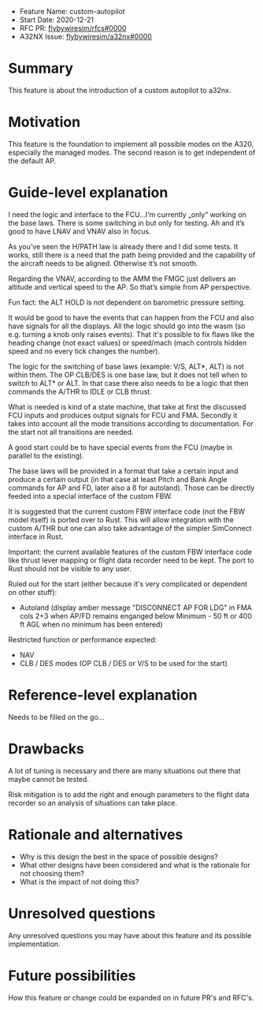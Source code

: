 - Feature Name: custom-autopilot
- Start Date: 2020-12-21
- RFC PR: [flybywiresim/rfcs#0000](https://github.com/flybywiresim/rfcs/pull/0000)
- A32NX Issue: [flybywiresim/a32nx#0000](https://github.com/flybywiresim/a32nx/issues/0000)

# Summary
[summary]: #summary

This feature is about the introduction of a custom autopilot to a32nx.

# Motivation
[motivation]: #motivation

This feature is the foundation to implement all possible modes on the A320, especially the managed modes. The second reason is to get independent of the default AP.

# Guide-level explanation
[guide-level-explanation]: #guide-level-explanation

I need the logic and interface to the FCU...I‘m currently „only“ working on the base laws. There is some switching in but only for testing.
Ah and it’s good to have LNAV and VNAV also in focus.

As you’ve seen the H/PATH law is already there and I did some tests. It works, still there is a need that the path being provided and the capability of the aircraft needs to be aligned. Otherwise it’s not smooth. 

Regarding the VNAV, according to the AMM the FMGC just delivers an altitude and vertical speed to the AP. So that’s simple from AP perspective.

Fun fact: the ALT HOLD is not dependent on barometric pressure setting.

It would be good to have the events that can happen from the FCU and also have signals for all the displays. All the logic should go into the wasm (so e.g. turning a knob only raises events). That it's possible to fix flaws like the heading change (not exact values) or speed/mach (mach controls hidden speed and no every tick changes the number).

The logic for the switching of base laws (example: V/S, ALT*, ALT) is not within them. The OP CLB/DES is one base law, but it does not tell when to switch to ALT* or ALT. In that case there also needs to be a logic that then commands the A/THR to IDLE or CLB thrust.

What is needed is kind of a state machine, that take at first the discussed FCU inputs and produces output signals for FCU and FMA. Secondly it takes into account all the mode transitions according to documentation. For the start not all transitions are needed.

A good start could be to have special events from the FCU (maybe in parallel to the existing).

The base laws will be provided in a format that take a certain input and produce a certain output (in that case at least Pitch and Bank Angle commands for AP and FD, later also a ß for autoland). Those can be directly feeded into a special interface of the custom FBW.

It is suggested that the current custom FBW interface code (not the FBW model itself) is ported over to Rust. This will allow integration with the custom A/THR but one can also take advantage of the simpler SimConnect interface in Rust.

Important: the current available features of the custom FBW interface code like thrust lever mapping or flight data recorder need to be kept. The port to Rust should not be visible to any user.

Ruled out for the start (either because it's very complicated or dependent on other stuff):

- Autoland (display amber message "DISCONNECT AP FOR LDG" in FMA cols 2+3 when AP/FD remains enganged below Minimum - 50 ft or 400 ft AGL when no minimum has been entered)

Restricted function or performance expected:

- NAV
- CLB / DES modes (OP CLB / DES or V/S to be used for the start)

# Reference-level explanation
[reference-level-explanation]: #reference-level-explanation

Needs to be filled on the go...

# Drawbacks
[drawbacks]: #drawbacks

A lot of tuning is necessary and there are many situations out there that maybe cannot be tested.

Risk mitigation is to add the right and enough parameters to the flight data recorder so an analysis of situations can take place.

# Rationale and alternatives
[rationale-and-alternatives]: #rationale-and-alternatives

- Why is this design the best in the space of possible designs?
- What other designs have been considered and what is the rationale for not choosing them?
- What is the impact of not doing this?


# Unresolved questions
[unresolved-questions]: #unresolved-questions

Any unresolved questions you may have about this feature and its possible implementation.

# Future possibilities
[future-possibilities]: #future-possibilities

How this feature or change could be expanded on in future PR's and RFC's.
